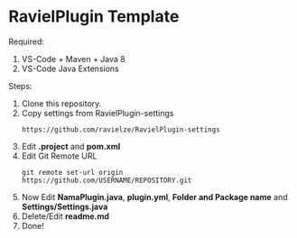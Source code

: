 # RavielPlugin Template
Required: 
 1. VS-Code + Maven + Java 8
 2. VS-Code Java Extensions

Steps:

 1. Clone this repository.
 2. Copy settings from RavielPlugin-settings
    ```shell
    https://github.com/ravielze/RavielPlugin-settings
    ```
 3. Edit **.project** and **pom.xml**
 4. Edit Git Remote URL
	```shell
	git remote set-url origin https://github.com/USERNAME/REPOSITORY.git
	```
 5. Now Edit **NamaPlugin.java**, **plugin.yml**, **Folder and Package name** and **Settings/Settings.java**
 6. Delete/Edit **readme.md**
 6. Done!